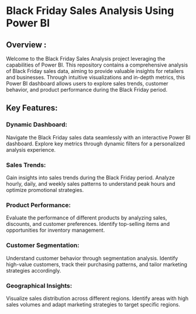 # Black Friday Sales Analysis Using Power BI
## Overview :
Welcome to the Black Friday Sales Analysis project leveraging the capabilities of Power BI. This repository contains a comprehensive analysis of Black Friday sales data, aiming to provide valuable insights for retailers and businesses. Through intuitive visualizations and in-depth metrics, this Power BI dashboard allows users to explore sales trends, customer behavior, and product performance during the Black Friday period.

## Key Features:
### Dynamic Dashboard:
Navigate the Black Friday sales data seamlessly with an interactive Power BI dashboard. Explore key metrics through dynamic filters for a personalized analysis experience.

### Sales Trends:
Gain insights into sales trends during the Black Friday period. Analyze hourly, daily, and weekly sales patterns to understand peak hours and optimize promotional strategies.

### Product Performance:
Evaluate the performance of different products by analyzing sales, discounts, and customer preferences. Identify top-selling items and opportunities for inventory management.

### Customer Segmentation:
Understand customer behavior through segmentation analysis. Identify high-value customers, track their purchasing patterns, and tailor marketing strategies accordingly.

### Geographical Insights:
Visualize sales distribution across different regions. Identify areas with high sales volumes and adapt marketing strategies to target specific regions.
